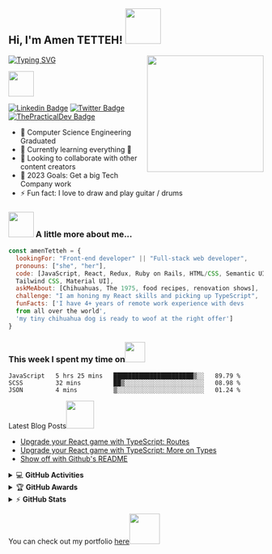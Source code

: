 
<h2> Hi, I'm Amen TETTEH! <img src="https://media.giphy.com/media/26Fxy3Iz1ari8oytO/giphy.gif" width="70"></h2>
<img align='right' src="https://media.giphy.com/media/dWxO36Jzd6bTSt5dIY/giphy.gif" width="230">

[![Typing SVG](https://readme-typing-svg.demolab.com/?lines=Computer+Science+Engineer;FullStack+web+developer;Ready+for+adventure)](https://git.io/typing-svg)
<p><em></em><img src="https://media.giphy.com/media/XGma2iRIHTKkwqRkFl/giphy.gif" width="50"></p>

[![Linkedin Badge](https://img.shields.io/badge/-Amen%20TETTEH-blue?style=flat-square&logo=Linkedin&logoColor=white&link=https://www.linkedin.com/in/amentetteh/)](https://www.linkedin.com/in/amentetteh/)
[![Twitter Badge](https://img.shields.io/badge/-@amentetteh?style=flat-square&labelColor=1ca0f1&logo=twitter&logoColor=white&link=https://twitter.com/amentetteh)](https://twitter.com/miss_elliev)
[![ThePracticalDev Badge](https://img.shields.io/badge/-amentetteh-0A0A0A?style=flat-square&labelColor=black&logo=dev.to&link=https://dev.to/amentetteh)](https://dev.to/amentetteh)


- 🔭 Computer Science Engineering Graduated
- 🌱 Currently learning everything 🤣
- 👯 Looking to collaborate with other content creators
- 🥅 2023 Goals: Get a big Tech Company work  
- ⚡ Fun fact: I love to draw and play guitar / drums


### <img src="https://media.giphy.com/media/kbVuid1Ak3uEHJUMVO/giphy.gif" width="50"> A little more about me...  

```javascript
const amenTetteh = {
  lookingFor: "Front-end developer" || "Full-stack web developer",
  pronouns: ["she", "her"],
  code: [JavaScript, React, Redux, Ruby on Rails, HTML/CSS, Semantic UI, Bootstrap, 
  Tailwind CSS, Material UI],
  askMeAbout: [Chihuahuas, The 1975, food recipes, renovation shows],
  challenge: "I am honing my React skills and picking up TypeScript",
  funFacts: ['I have 4+ years of remote work experience with devs 
  from all over the world', 
  'my tiny chihuahua dog is ready to woof at the right offer']
}
```
### This week I spent my time on<img src="https://media.giphy.com/media/SvQzkTQb3ZwKcj1QTO/giphy.gif" width="40">

<!--START_SECTION:waka-->

```text
JavaScript   5 hrs 25 mins   ██████████████████████▒░░   89.79 %
SCSS         32 mins         ██▒░░░░░░░░░░░░░░░░░░░░░░   08.98 %
JSON         4 mins          ▒░░░░░░░░░░░░░░░░░░░░░░░░   01.24 %
```

<!--END_SECTION:waka-->

<p>Latest Blog Posts<img src="https://media.giphy.com/media/THICzXhqZItpoFX7aD/giphy.gif" width="55"></p>

<!-- BLOG-POST-LIST:START -->
- [Upgrade your React game with TypeScript: Routes](https://dev.to/misselliev/upgrade-your-react-game-with-typescript-routing-4c59)
- [Upgrade your React game with TypeScript: More on Types](https://dev.to/misselliev/upgrade-your-react-game-with-typescript-more-on-types-5o8)
- [Show off with Github&#39;s README](https://dev.to/misselliev/show-off-with-github-s-readme-40eh)
<!-- BLOG-POST-LIST:END -->

<details>
    <summary>&#128187 <b>GitHub Activities</b></summary><br/>

<!--START_SECTION:activity-->
1. 🗣 Commented on [#56](https://github.com/warengonzaga/buymeacoffee.js/issues/56) in [warengonzaga/buymeacoffee.js](https://github.com/warengonzaga/buymeacoffee.js)
2. 🎉 Merged PR [#12](https://github.com/web3phl/directory-api/pull/12) in [web3phl/directory-api](https://github.com/web3phl/directory-api)
3. 🎉 Merged PR [#40](https://github.com/warengonzaga/wifi-passview/pull/40) in [warengonzaga/wifi-passview](https://github.com/warengonzaga/wifi-passview)
4. 🗣 Commented on [#65](https://github.com/web3phl/directory/issues/65) in [web3phl/directory](https://github.com/web3phl/directory)
5. 🗣 Commented on [#65](https://github.com/web3phl/directory/issues/65) in [web3phl/directory](https://github.com/web3phl/directory)
<!--END_SECTION:activity-->

</details>

<details>
    <summary>&#127942 <b>GitHub Awards</b></summary><br/>

![Github Trophy](https://github-profile-trophy.vercel.app/?username=amentetteh)

</details>

<details>
    <summary>&#9889 <b>GitHub Stats</b></summary><br/>

[![Waren Gonzaga Github Stats](https://readme-stats.amentetteh.com/api?username=amentetteh&show_icons=true&count_private=true)](https://github.com/amentetteh/github-readme-stats) [![Top Language](https://readme-stats.warengonzaga.com/api/top-langs?username=amentetteh&layout=compact)](https://github.com/amentetteh/github-readme-stats)

</details>

<p>You can check out my portfolio <a href="https://elizabeth-villalejos.netlify.app">here</a><img src="https://media.giphy.com/media/cKPse5DZaptID3YAMK/giphy.gif" width="60"></p>

